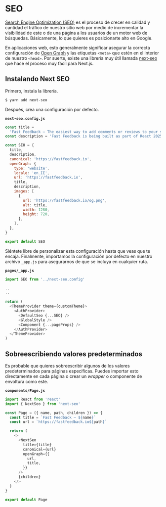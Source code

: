# SEO

[Search Engine Optimization (SEO)](https://en.wikipedia.org/wiki/Search_engine_optimization) es el proceso de crecer en calidad y cantidad el tráfico de nuestro sitio web por medio de incrementar la visibilidad de este o de una página a los usuarios de un motor web de búsquedas. Básicamente, lo que quieres es posicionarte alto en Google.

En aplicaciones web, esto generalmente significar asegurar la correcta configuración de [Open Graph](https://ogp.me/) y las etiquetas `<meta>` que estén en el interior de nuestro `<head>`. Por suerte, existe una librería muy útil llamada [next-seo](https://github.com/garmeeh/next-seo) que hace el proceso muy fácil para Next.js.

## Instalando Next SEO

Primero, instala la librería.

```bash
$ yarn add next-seo
```

Después, crea una configuración por defecto.

**`next-seo.config.js`**

```js
const title =
  'Fast Feedback – The easiest way to add comments or reviews to your static site.'
const description = 'Fast Feedback is being built as part of React 2025.'

const SEO = {
  title,
  description,
  canonical: 'https://fastfeedback.io',
  openGraph: {
    type: 'website',
    locale: 'en_IE',
    url: 'https://fastfeedback.io',
    title,
    description,
    images: [
      {
        url: 'https://fastfeedback.io/og.png',
        alt: title,
        width: 1280,
        height: 720,
      },
    ],
  },
}

export default SEO
```

Siéntete libre de personalizar esta configuración hasta que veas que te encaja. Finalmente, importamos la configuración por defecto en nuestro archivo `_app.js` para asegurarnos de que se incluya en cualquier ruta.

**`pages/_app.js`**

```js
import SEO from '../next-seo.config'

..
..

return (
  <ThemeProvider theme={customTheme}>
    <AuthProvider>
      <DefaultSeo {...SEO} />
      <GlobalStyle />
      <Component {...pageProps} />
    </AuthProvider>
  </ThemeProvider>
)
```

## Sobreescribiendo valores predeterminados

Es probable que quieres sobreescribir algunos de los valores predeterminados para páginas específicas. Puedes importar esto directamente en cada página o crear un _wrapper_ o componente de envoltura como este.

**`components/Page.js`**

```js
import React from 'react'
import { NextSeo } from 'next-seo'

const Page = ({ name, path, children }) => {
  const title = `Fast Feedback – ${name}`
  const url = `https://fastfeedback.io${path}`

  return (
    <>
      <NextSeo
        title={title}
        canonical={url}
        openGraph={{
          url,
          title,
        }}
      />
      {children}
    </>
  )
}

export default Page
```
